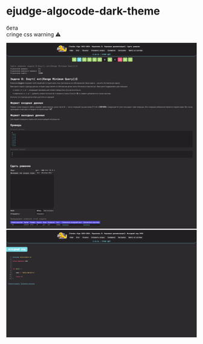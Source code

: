 # ejudge-algocode-dark-theme
бета<br>
cringe css warning ⚠️

![](assets/task.png)
![](assets/code.png)